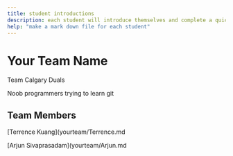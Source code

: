```yaml
---
title: student introductions
description: each student will introduce themselves and complete a quick bio
help: "make a mark down file for each student"
---
```


# Your Team Name

Team Calgary Duals

Noob programmers trying to learn git

## Team Members

[Terrence Kuang](yourteam/Terrence.md

[Arjun Sivaprasadam](yourteam/Arjun.md
